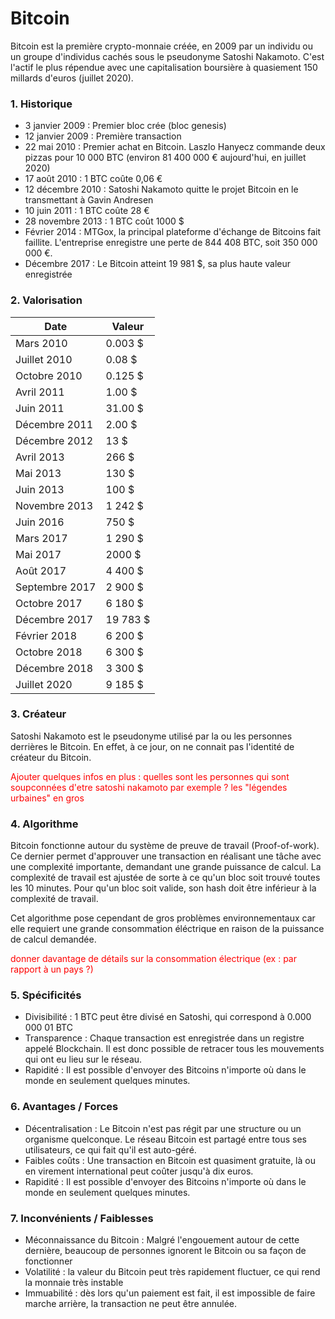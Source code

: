 # Bitcoin

Bitcoin est la première crypto-monnaie créée, en 2009 par un individu ou un groupe d'individus cachés sous le pseudonyme Satoshi Nakamoto. C'est l'actif le plus répendue avec une capitalisation boursière à quasiement 150 millards d'euros (juillet 2020).

### 1. Historique

<ul>
<li>3 janvier 2009 : Premier bloc crée (bloc genesis)</li>
<li>12 janvier 2009 : Première transaction</li>
<li>22 mai 2010 : Premier achat en Bitcoin. Laszlo Hanyecz commande deux pizzas pour 10 000 BTC (environ 81 400 000 € aujourd'hui, en juillet 2020)</li>
<li>17 août 2010 : 1 BTC coûte 0,06 €</li>
<li>12 décembre 2010 : Satoshi Nakamoto quitte le projet Bitcoin en le transmettant à Gavin Andresen</li>
<li>10 juin 2011 : 1 BTC coûte 28 €</li>
<li>28 novembre 2013 : 1 BTC coût 1000 $</li>
<li>Février 2014 : MTGox, la principal plateforme d'échange de Bitcoins fait faillite. L'entreprise enregistre une perte de 844 408 BTC, soit 350 000 000 €.</li>
<li>Décembre 2017 : Le Bitcoin atteint 19 981 $, sa plus haute valeur enregistrée</li>
</ul>

### 2. Valorisation

| Date | Valeur |
|-|-|
| Mars 2010 | 0.003 $ |
| Juillet 2010 | 0.08 $ |
| Octobre 2010 | 0.125 $ |
| Avril 2011 | 1.00 $ |
| Juin 2011 | 31.00 $ |
| Décembre 2011 | 2.00 $ |
| Décembre 2012 | 13 $ |
| Avril 2013 | 266 $ |
| Mai 2013 | 130 $ |
| Juin 2013 | 100 $ |
| Novembre 2013 | 1 242 $ |
| Juin 2016 | 750 $ |
| Mars 2017 | 1 290 $ |
| Mai 2017 | 2000 $ |
| Août 2017 | 4 400 $ |
| Septembre 2017 | 2 900 $ |
| Octobre 2017 | 6 180 $ |
| Décembre 2017 | 19 783 $ |
| Février 2018 | 6 200 $ |
| Octobre 2018 | 6 300 $ |
| Décembre 2018 | 3 300 $ |
| Juillet 2020 | 9 185 $ |

### 3. Créateur

Satoshi Nakamoto est le pseudonyme utilisé par la ou les personnes derrières le Bitcoin. En effet, à ce jour, on ne connait pas l'identité de créateur du Bitcoin.

<p style="color: red">Ajouter quelques infos en plus : quelles sont les personnes qui sont soupconnées d'etre satoshi nakamoto par exemple ? les "légendes urbaines" en gros</p>

### 4. Algorithme

Bitcoin fonctionne autour du système de preuve de travail (Proof-of-work). Ce dernier permet d'approuver une transaction en réalisant une tâche avec une complexité importante, demandant une grande puissance de calcul. La complexité de travail est ajustée de sorte à ce qu'un bloc soit trouvé toutes les 10 minutes. Pour qu'un bloc soit valide, son hash doit être inférieur à la complexité de travail.

Cet algorithme pose cependant de gros problèmes environnementaux car elle requiert une grande consommation éléctrique en raison de la puissance de calcul demandée.
<p style="color: red">donner davantage de détails sur la consommation électrique (ex : par rapport à un pays ?)</p>

### 5. Spécificités

<ul>
<li>Divisibilité : 1 BTC peut être divisé en Satoshi, qui correspond à 0.000 000 01 BTC</li>
<li>Transparence : Chaque transaction est enregistrée dans un registre appelé Blockchain. Il est donc possible de retracer tous les mouvements qui ont eu lieu sur le réseau.</li>
<li>Rapidité : Il est possible d'envoyer des Bitcoins n'importe où dans le monde en seulement quelques minutes.</li>
</ul>

### 6. Avantages / Forces

<ul>
<li>Décentralisation : Le Bitcoin n'est pas régit par une structure ou un organisme quelconque. Le réseau Bitcoin est partagé entre tous ses utilisateurs, ce qui fait qu'il est auto-géré.</li>
<li>Faibles coûts : Une transaction en Bitcoin est quasiment gratuite, là ou en virement international peut coûter jusqu'à dix euros.</li>
<li>Rapidité : Il est possible d'envoyer des Bitcoins n'importe où dans le monde en seulement quelques minutes.</li>
</ul>

### 7. Inconvénients / Faiblesses

<ul>
<li>Méconnaissance du Bitcoin : Malgré l'engouement autour de cette dernière, beaucoup de personnes ignorent le Bitcoin ou sa façon de fonctionner</li>
<li>Volatilité : la valeur du Bitcoin peut très rapidement fluctuer, ce qui rend la monnaie très instable</li>
<li>Immuabilité : dès lors qu'un paiement est fait, il est impossible de faire marche arrière, la transaction ne peut être annulée.</li>
</ul>
